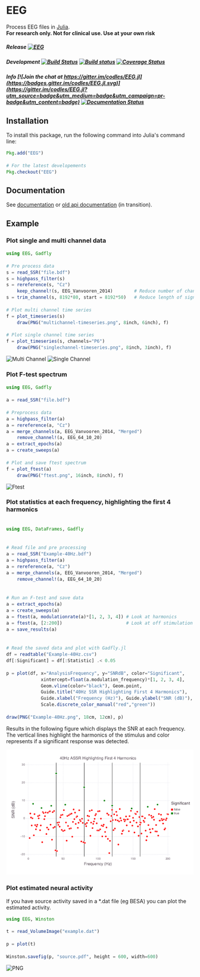 # EEG

Process EEG files in [Julia](http://julialang.org/).  
**For research only. Not for clinical use. Use at your own risk**

##### Release [![EEG](http://pkg.julialang.org/badges/EEG_0.4.svg)](http://pkg.julialang.org/?pkg=EEG)

##### Development [![Build Status](https://travis-ci.org/codles/EEG.jl.svg?branch=master)](https://travis-ci.org/codles/EEG.jl) [![Build status](https://ci.appveyor.com/api/projects/status/ph8d0fas94w0gk8g/branch/master?svg=true)](https://ci.appveyor.com/project/codles/eeg-jl/branch/master) [![Coverage Status](https://img.shields.io/coveralls/codles/EEG.jl.svg)](https://coveralls.io/r/codles/EEG.jl?branch=master)

##### Info [![Join the chat at https://gitter.im/codles/EEG.jl](https://badges.gitter.im/codles/EEG.jl.svg)](https://gitter.im/codles/EEG.jl?utm_source=badge&utm_medium=badge&utm_campaign=pr-badge&utm_content=badge) [![Documentation Status](https://readthedocs.org/projects/eegjl/badge/?version=latest)](https://eegjl.readthedocs.org/en/latest/)


## Installation

To install this package, run the following command into Julia's command line:


```julia
Pkg.add("EEG")

# For the latest developements
Pkg.checkout("EEG")
```

## Documentation

See [documentation](https://eegjl.readthedocs.org/) or [old api documentation](http://codles.github.io/EEG.jl/) (in transition).  



## Example


### Plot single and multi channel data

```julia
using EEG, Gadfly

# Pre process data
s = read_SSR("file.bdf")
s = highpass_filter(s)
s = rereference(s, "Cz")
    keep_channel!(s, EEG_Vanvooren_2014)        # Reduce number of channels
s = trim_channel(s, 8192*80, start = 8192*50)   # Reduce length of signal to plot

# Plot multi channel time series
f = plot_timeseries(s)
    draw(PNG("multichannel-timeseries.png", 8inch, 6inch), f)

# Plot single channel time series
f = plot_timeseries(s, channels="P6")
    draw(PNG("singlechannel-timeseries.png", 8inch, 3inch), f)
```

![Multi Channel](https://raw.githubusercontent.com/codles/EEG.jl/master/doc/images/multichannel-timeseries.png)
![Single Channel](https://raw.githubusercontent.com/codles/EEG.jl/master/doc/images/singlechannel-timeseries.png)



### Plot F-test spectrum

```julia
using EEG, Gadfly

a = read_SSR("file.bdf")

# Preprocess data
a = highpass_filter(a)
a = rereference(a, "Cz")
a = merge_channels(a, EEG_Vanvooren_2014, "Merged")
    remove_channel!(a, EEG_64_10_20)
a = extract_epochs(a)
a = create_sweeps(a)

# Plot and save ftest spectrum
f = plot_ftest(a)
    draw(PNG("ftest.png", 16inch, 8inch), f)
```

![Ftest](https://raw.githubusercontent.com/codles/EEG.jl/master/doc/images/ftest.png)


### Plot statistics at each frequency, highlighting the first 4 harmonics


```julia

using EEG, DataFrames, Gadfly


# Read file and pre processing
a = read_SSR("Example-40Hz.bdf")
a = highpass_filter(a)
a = rereference(a, "Cz")
a = merge_channels(a, EEG_Vanvooren_2014, "Merged")
    remove_channel!(a, EEG_64_10_20)


# Run an F-test and save data
a = extract_epochs(a)
a = create_sweeps(a)
a = ftest(a, modulationrate(a)*[1, 2, 3, 4]) # Look at harmonics
a = ftest(a, [2:200])                        # Look at off stimulation frequencies
a = save_results(a)


# Read the saved data and plot with Gadfly.jl
df = readtable("Example-40Hz.csv")
df[:Significant] = df[:Statistic] .< 0.05

p = plot(df, x="AnalysisFrequency", y="SNRdB", color="Significant",
             xintercept=float(a.modulation_frequency)*[1, 2, 3, 4],
             Geom.vline(color="black"), Geom.point,
             Guide.title("40Hz SSR Highlighting First 4 Harmonics"),
             Guide.xlabel("Frequency (Hz)"), Guide.ylabel("SNR (dB)"),
             Scale.discrete_color_manual("red","green"))

draw(PNG("Example-40Hz.png", 18cm, 12cm), p)
```


Results in the following figure which displays the SNR at each frequency.
The vertical lines highlight the harmonics of the stimulus and color represents if a significant response was detected.

![SSR Example](doc/images/Example-40Hz-SSR.png)

### Plot estimated neural activity

If you have source activity saved in a *.dat file (eg BESA) you can plot the estimated activity.

```julia
using EEG, Winston

t = read_VolumeImage("example.dat")

p = plot(t)

Winston.savefig(p, "source.pdf", height = 600, width=600)

```

![PNG](https://raw.githubusercontent.com/codles/EEG.jl/master/doc/images/sources.png)
